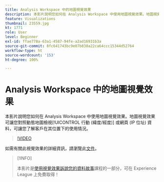 ```yaml
---
title: Analysis Workspace 中的地圖視覺效果
description: 本影片說明您如何在 Analysis Workspace 中使用地圖視覺效果。地圖視覺效果可讓您對照動態地圖檢視行動 (緯度/經度) 或網頁 (IP 位址) 資料，可讓您了解客戶在其位置下的使用情況。
feature: Visualizations
thumbnail: 23559.jpg
kt: 1771
role: User
level: Beginner
exl-id: ffae778a-63a1-4587-94fe-a2ad16931b3a
source-git-commit: 8fc641743bc9e07b838a22ca64ccc15344d52764
workflow-type: ht
source-wordcount: '153'
ht-degree: 100%

---
```


# Analysis Workspace 中的地圖視覺效果

本影片說明您如何在 Analysis Workspace 中使用地圖視覺效果。地圖視覺效果可讓您對照動態地圖檢視[!UICONTROL 行動 (緯度/經度)] 或網頁 (IP 位址) 資料，可讓您了解客戶在其位置下的使用情況。

>[!VIDEO](https://video.tv.adobe.com/v/23559/?quality=12&learn=on)

如需有關此視覺效果的詳細資訊，請瀏覽此[文件](https://experienceleague.adobe.com/docs/analytics/analyze/analysis-workspace/visualizations/map-visualization.html?lang=zh-Hant)。

>[!INFO]
>
> 本影片是[使用視覺效果訴說您的資料故事](https://experienceleague.adobe.com/?recommended=Analytics-U-1-2021.1.visualizations)課程的一部分，可在 Experience League 上免費取得！
